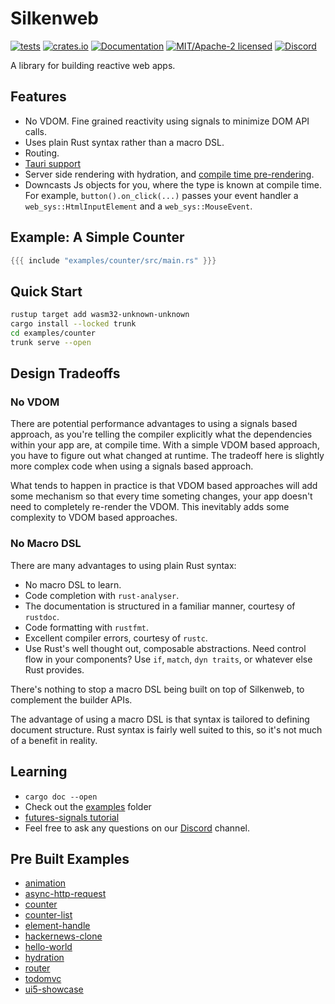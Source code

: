 # Silkenweb

[![tests](https://github.com/silkenweb/silkenweb/actions/workflows/tests.yml/badge.svg)](https://github.com/silkenweb/silkenweb/actions/workflows/tests.yml)
[![crates.io](https://img.shields.io/crates/v/silkenweb.svg)](https://crates.io/crates/silkenweb)
[![Documentation](https://docs.rs/silkenweb/badge.svg)](https://docs.rs/silkenweb)
[![MIT/Apache-2 licensed](https://img.shields.io/crates/l/silkenweb)](./LICENSE-APACHE)
[![Discord](https://img.shields.io/discord/881942707675729931)](https://discord.gg/usSUczZ5ua)

A library for building reactive web apps.

## Features

- No VDOM. Fine grained reactivity using signals to minimize DOM API calls.
- Uses plain Rust syntax rather than a macro DSL.
- Routing.
- [Tauri support](https://github.com/silkenweb/tauri-example)
- Server side rendering with hydration, and [compile time pre-rendering](https://github.com/silkenweb/ssr-example).
- Downcasts Js objects for you, where the type is known at compile time. For example, `button().on_click(...)` passes your event handler a `web_sys::HtmlInputElement` and a `web_sys::MouseEvent`.

## Example: A Simple Counter

```rust
{{{ include "examples/counter/src/main.rs" }}}
```

## Quick Start

```bash
rustup target add wasm32-unknown-unknown
cargo install --locked trunk
cd examples/counter
trunk serve --open
```

## Design Tradeoffs

### No VDOM

There are potential performance advantages to using a signals based approach, as you're telling the compiler explicitly what the dependencies within your app are, at compile time. With a simple VDOM based approach, you have to figure out what changed at runtime. The tradeoff here is slightly more complex code when using a signals based approach.

What tends to happen in practice is that VDOM based approaches will add some mechanism so that every time someting changes, your app doesn't need to completely re-render the VDOM. This inevitably adds some complexity to VDOM based approaches.

### No Macro DSL

There are many advantages to using plain Rust syntax:

- No macro DSL to learn.
- Code completion with `rust-analyser`.
- The documentation is structured in a familiar manner, courtesy of `rustdoc`.
- Code formatting with `rustfmt`.
- Excellent compiler errors, courtesy of `rustc`.
- Use Rust's well thought out, composable abstractions. Need control flow in your components? Use `if`, `match`, `dyn traits`, or whatever else Rust provides.

There's nothing to stop a macro DSL being built on top of Silkenweb, to complement the builder APIs.

The advantage of using a macro DSL is that syntax is tailored to defining document structure. Rust syntax is fairly well suited to this, so it's not much of a benefit in reality.

## Learning

- `cargo doc --open`
- Check out the [examples](https://github.com/silkenweb/silkenweb/tree/main/examples) folder
- [futures-signals tutorial](https://docs.rs/futures-signals/0.3.24/futures_signals/tutorial/index.html)
- Feel free to ask any questions on our [Discord](https://discord.gg/usSUczZ5ua) channel.

## Pre Built Examples

- [animation](https://silkenweb.netlify.app/examples/animation)
- [async-http-request](https://silkenweb.netlify.app/examples/async-http-request)
- [counter](https://silkenweb.netlify.app/examples/counter)
- [counter-list](https://silkenweb.netlify.app/examples/counter-list)
- [element-handle](https://silkenweb.netlify.app/examples/element-handle)
- [hackernews-clone](https://silkenweb.netlify.app/examples/hackernews-clone)
- [hello-world](https://silkenweb.netlify.app/examples/hello-world)
- [hydration](https://silkenweb.netlify.app/examples/hydration)
- [router](https://silkenweb.netlify.app/examples/router)
- [todomvc](https://silkenweb.netlify.app/examples/todomvc)
- [ui5-showcase](https://silkenweb.netlify.app/examples/ui5-showcase)
